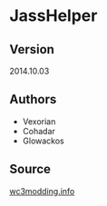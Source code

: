 # JassHelper

## Version

2014.10.03

## Authors

* Vexorian
* Cohadar
* Glowackos
  
## Source

[wc3modding.info](https://wc3modding.info/5328/jasshelper-2014-03-10/)
